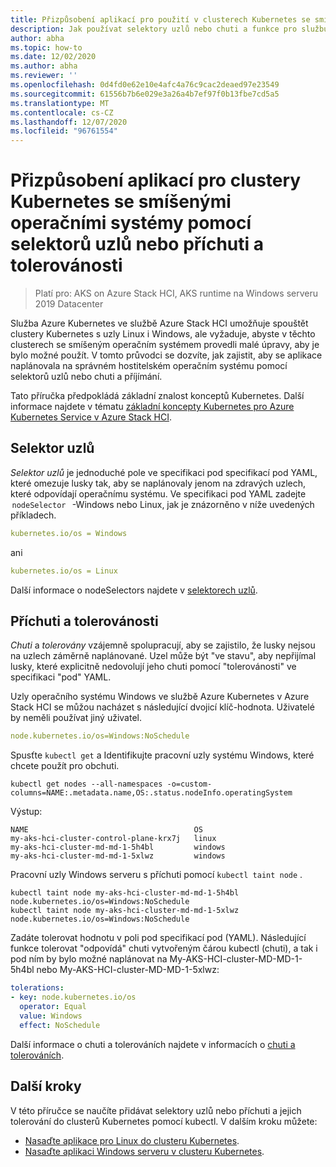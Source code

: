 ```yaml
---
title: Přizpůsobení aplikací pro použití v clusterech Kubernetes se smíšeným operačním systémem
description: Jak používat selektory uzlů nebo chuti a funkce pro službu Azure Kubernetes, abyste zajistili, že se aplikace v kombinovaných clusterech Kubernetes s operačním systémem běžícím na Azure Stack HCI naplánovaly na správném operačním systému pracovního uzlu
author: abha
ms.topic: how-to
ms.date: 12/02/2020
ms.author: abha
ms.reviewer: ''
ms.openlocfilehash: 0d4fd0e62e10e4afc4a76c9cac2deaed97e23549
ms.sourcegitcommit: 61556b7b6e029e3a26a4b7ef97f0b13fbe7cd5a5
ms.translationtype: MT
ms.contentlocale: cs-CZ
ms.lasthandoff: 12/07/2020
ms.locfileid: "96761554"
---
```

# <a name="adapt-apps-for-mixed-os-kubernetes-clusters-using-node-selectors-or-taints-and-tolerations"></a>Přizpůsobení aplikací pro clustery Kubernetes se smíšenými operačními systémy pomocí selektorů uzlů nebo příchuti a tolerovánosti

> Platí pro: AKS on Azure Stack HCI, AKS runtime na Windows serveru 2019 Datacenter

Služba Azure Kubernetes ve službě Azure Stack HCI umožňuje spouštět clustery Kubernetes s uzly Linux i Windows, ale vyžaduje, abyste v těchto clusterech se smíšeným operačním systémem provedli malé úpravy, aby je bylo možné použít. V tomto průvodci se dozvíte, jak zajistit, aby se aplikace naplánovala na správném hostitelském operačním systému pomocí selektorů uzlů nebo chuti a příjímání.

Tato příručka předpokládá základní znalost konceptů Kubernetes. Další informace najdete v tématu [základní koncepty Kubernetes pro Azure Kubernetes Service v Azure Stack HCI](kubernetes-concepts.md).

## <a name="node-selector"></a>Selektor uzlů

*Selektor uzlů* je jednoduché pole ve specifikaci pod specifikací pod YAML, které omezuje lusky tak, aby se naplánovaly jenom na zdravých uzlech, které odpovídají operačnímu systému. Ve specifikaci pod YAML zadejte  `nodeSelector`   -Windows nebo Linux, jak je znázorněno v níže uvedených příkladech. 

```yaml
kubernetes.io/os = Windows
```
ani

```yaml
kubernetes.io/os = Linux
```

Další informace o nodeSelectors najdete v [selektorech uzlů](https://kubernetes.io/docs/concepts/scheduling-eviction/assign-pod-node/). 

## <a name="taints-and-tolerations"></a>Příchuti a tolerovánosti

*Chuti* a *tolerovány* vzájemně spolupracují, aby se zajistilo, že lusky nejsou na uzlech záměrně naplánované. Uzel může být "ve stavu", aby nepřijímal lusky, které explicitně nedovolují jeho chuti pomocí "tolerovánosti" ve specifikaci "pod" YAML.

Uzly operačního systému Windows ve službě Azure Kubernetes v Azure Stack HCI se můžou nacházet s následující dvojicí klíč-hodnota. Uživatelé by neměli používat jiný uživatel.

```yaml
node.kubernetes.io/os=Windows:NoSchedule
```
Spusťte `kubectl get` a Identifikujte pracovní uzly systému Windows, které chcete použít pro obchuti.

```
kubectl get nodes --all-namespaces -o=custom-columns=NAME:.metadata.name,OS:.status.nodeInfo.operatingSystem
```
Výstup:
```output
NAME                                     OS
my-aks-hci-cluster-control-plane-krx7j   linux
my-aks-hci-cluster-md-md-1-5h4bl         windows
my-aks-hci-cluster-md-md-1-5xlwz         windows
```

Pracovní uzly Windows serveru s příchuti pomocí `kubectl taint node` .

```
kubectl taint node my-aks-hci-cluster-md-md-1-5h4bl node.kubernetes.io/os=Windows:NoSchedule
kubectl taint node my-aks-hci-cluster-md-md-1-5xlwz node.kubernetes.io/os=Windows:NoSchedule
```

Zadáte tolerovat hodnotu v poli pod specifikací pod (YAML). Následující funkce tolerovat "odpovídá" chuti vytvořeným čárou kubectl (chuti), a tak i pod ním by bylo možné naplánovat na My-AKS-HCI-cluster-MD-MD-1-5h4bl nebo My-AKS-HCI-cluster-MD-MD-1-5xlwz:

```yaml
tolerations:
- key: node.kubernetes.io/os
  operator: Equal
  value: Windows
  effect: NoSchedule
```
Další informace o chuti a tolerováních najdete v informacích o [chuti a tolerováních](https://kubernetes.io/docs/concepts/scheduling-eviction/taint-and-toleration/). 

## <a name="next-steps"></a>Další kroky

V této příručce se naučíte přidávat selektory uzlů nebo příchuti a jejich tolerování do clusterů Kubernetes pomocí kubectl. V dalším kroku můžete:
- [Nasaďte aplikace pro Linux do clusteru Kubernetes](./deploy-linux-application.md).
- [Nasaďte aplikaci Windows serveru v clusteru Kubernetes](./deploy-windows-application.md).
